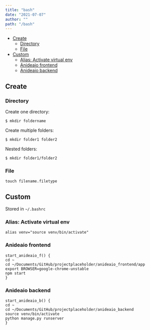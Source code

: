 ```yaml
---
title: "bash"
date: "2021-07-07"
author: ""
path: "/bash"
---
```


- [Create](#create)
  - [Directory](#directory)
  - [File](#file)
- [Custom](#custom)
  - [Alias: Activate virtual env](#alias-activate-virtual-env)
  - [Anideaio frontend](#anideaio-frontend)
  - [Anideaio backend](#anideaio-backend)

      
## Create

### Directory
Create one directory:

```$ mkdir foldername ```

Create multiple folders:

```$ mkdir folder1 folder2```

Nested folders:

```$ mkdir folder1/folder2```

### File
```touch filename.filetype```

## Custom

Stored in ```~/.bashrc```

### Alias: Activate virtual env
```alias venv="source venv/bin/activate"```

### Anideaio frontend

```
start_anideaio_f() {
cd ~
cd ~/Documents/GitHub/projectplaceholder/anideaio_frontend/app
export BROWSER=google-chrome-unstable
npm start
}
```

### Anideaio backend

```
start_anideaio_b() {
cd ~
cd ~/Documents/GitHub/projectplaceholder/anideaio_backend
source venv/bin/activate
python manage.py runserver
}
```
